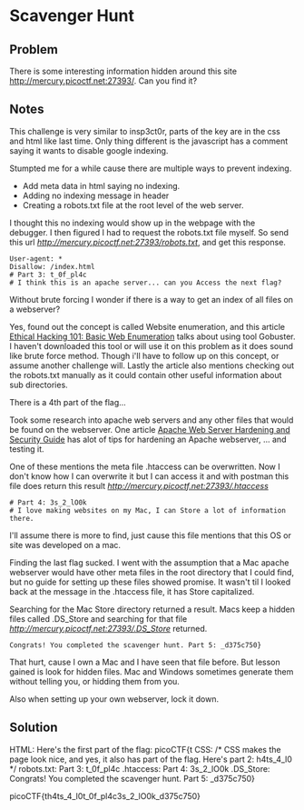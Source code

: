 # Scavenger Hunt
## Problem
There is some interesting information hidden around this site http://mercury.picoctf.net:27393/. Can you find it?

## Notes
This challenge is very similar to insp3ct0r, parts of the key are in the css and html like last time.  Only thing different is the javascript has a comment saying it wants to disable google indexing.

Stumpted me for a while cause there are multiple ways to prevent indexing.
* Add meta data in html saying no indexing.
* Adding no indexing message in header
* Creating a robots.txt file at the root level of the web server.

I thought this no indexing would show up in the webpage with the debugger.  I then figured I had to request the robots.txt file myself.  So send this url *http://mercury.picoctf.net:27393/robots.txt*, and get this response.

```
User-agent: *
Disallow: /index.html
# Part 3: t_0f_pl4c
# I think this is an apache server... can you Access the next flag?
```

Without brute forcing I wonder if there is a way to get an index of all files on a webserver?

Yes, found out the concept is called Website enumeration, and this article [Ethical Hacking 101: Basic Web Enumeration](https://thebe0vlksaga.com/2019/03/31/ethical-hacking-101-web-server-enumeration) talks about using tool Gobuster.  I haven't downloaded this tool or will use it on this problem as it does sound like brute force method.  Though i'll have to follow up on this concept, or assume another challenge will.  Lastly the article also mentions checking out the robots.txt manually as it could contain other useful information about sub directories.

There is a 4th part of the flag...

Took some research into apache web servers and any other files that would be found on the webserver.  One article [Apache Web Server Hardening and Security Guide](https://geekflare.com/apache-web-server-hardening-security/) has alot of tips for hardening an Apache webserver, ... and testing it.

One of these mentions the meta file .htaccess can be overwritten.  Now I don't know how I can overwrite it but I can access it and with postman this file does return this result *http://mercury.picoctf.net:27393/.htaccess*

```
# Part 4: 3s_2_lO0k
# I love making websites on my Mac, I can Store a lot of information there.
```

I'll assume there is more to find, just cause this file mentions that this OS or site was developed on a mac.

Finding the last flag sucked.  I went with the assumption that a Mac apache webserver would have other meta files in the root directory that I could find, but no guide for setting up these files showed promise.  It wasn't til I looked back at the message in the .htaccess file, it has Store capitalized.

Searching for the Mac Store directory returned a result.  Macs keep a hidden files called .DS_Store and searching for that file *http://mercury.picoctf.net:27393/.DS_Store* returned.

```
Congrats! You completed the scavenger hunt. Part 5: _d375c750}
```

That hurt, cause I own a Mac and I have seen that file before.  But lesson gained is look for hidden files.  Mac and Windows sometimes generate them without telling you, or hidding them from you.

Also when setting up your own webserver, lock it down.

## Solution
HTML:  Here's the first part of the flag: picoCTF{t 
CSS: /* CSS makes the page look nice, and yes, it also has part of the flag. Here's part 2: h4ts_4_l0 */
robots.txt: Part 3: t_0f_pl4c
.htaccess: Part 4: 3s_2_lO0k
.DS_Store: Congrats! You completed the scavenger hunt. Part 5: _d375c750}

picoCTF{th4ts_4_l0t_0f_pl4c3s_2_lO0k_d375c750}
